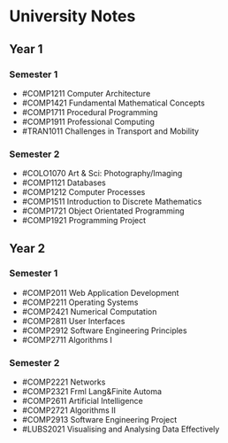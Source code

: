 # University Notes
## Year 1
### Semester 1
- #COMP1211 Computer Architecture
- #COMP1421 Fundamental Mathematical Concepts
- #COMP1711 Procedural Programming
- #COMP1911 Professional Computing
- #TRAN1011 Challenges in Transport and Mobility
### Semester 2
- #COLO1070 Art & Sci: Photography/Imaging
- #COMP1121 Databases
- #COMP1212 Computer Processes
- #COMP1511 Introduction to Discrete Mathematics
- #COMP1721 Object Orientated Programming
- #COMP1921 Programming Project
## Year 2
### Semester 1
- #COMP2011 Web Application Development
- #COMP2211 Operating Systems
- #COMP2421 Numerical Computation
- #COMP2811 User Interfaces
- #COMP2912 Software Engineering Principles
- #COMP2711 Algorithms I
### Semester 2
- #COMP2221 Networks
- #COMP2321 Frml Lang&Finite Automa
- #COMP2611 Artificial Intelligence
- #COMP2721 Algorithms II
- #COMP2913 Software Engineering Project
- #LUBS2021 Visualising and Analysing Data Effectively